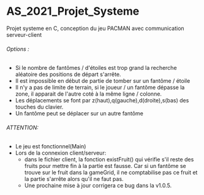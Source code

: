 # AS_2021_Projet_Systeme
Projet systeme en C, conception du jeu PACMAN avec communication serveur-client

###### Options :

- Si le nombre de fantômes / d'étoiles est trop grand la recherche aléatoire des positions de départ s'arrête.
- Il est impossible en début de partie de tomber sur un fantôme / étoile
- Il n'y a pas de limite de terrain, si le joueur / un fantôme dépasse la zone, il apparait de l'autre coté à la même ligne / colonne.
- Les déplacements se font par z(haut),q(gauche),d(droite),s(bas) des touches du clavier.
- Un fantôme peut se déplacer sur un autre fantôme

###### ATTENTION:

- Le jeu est fonctionnel(Main)
- Lors de la connexion client/serveur:
    - dans le fichier client, la fonction existFruit() qui vérifie s'il reste des fruits pour mettre fin à la partie est fausse. Car si un fantôme se trouve sur le fruit dans la gameGrid, il ne comptabilise pas ce fruit et la partie s'arrête alors qu'il ne faut pas.
    - Une prochaine mise à jour corrigera ce bug dans la v1.0.5.
